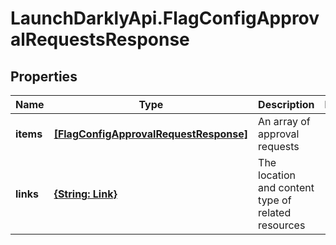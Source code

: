 # LaunchDarklyApi.FlagConfigApprovalRequestsResponse

## Properties

Name | Type | Description | Notes
------------ | ------------- | ------------- | -------------
**items** | [**[FlagConfigApprovalRequestResponse]**](FlagConfigApprovalRequestResponse.md) | An array of approval requests | 
**links** | [**{String: Link}**](Link.md) | The location and content type of related resources | 



